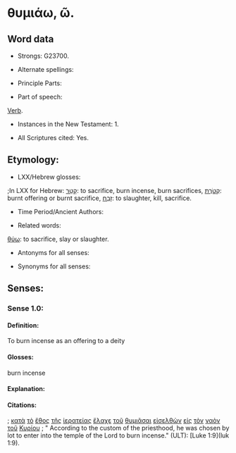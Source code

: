 # θυμιάω, ῶ.

<!-- Status: S2=NeedsFinalCheck -->
<!-- Lexica used for edits: BDAG, FFM, LN, A-S  -->

## Word data

* Strongs: G23700.


* Alternate spellings:

* Principle Parts: 

* Part of speech: 

[Verb](http://ugg.readthedocs.io/en/latest/verb.html). 

* Instances in the New Testament: 1.

* All Scriptures cited: Yes.

## Etymology:   

* LXX/Hebrew glosses: 

;In LXX for Hebrew: [קָטַר](//en-uhal/H6999): to sacrifice, burn incense, burn sacrifices,
[קְטֹרֶת](//en-uhal/H7004): burnt offering or burnt sacrifice,
[זָבַח](//en-uhal/H2076): to slaughter, kill, sacrifice.

* Time Period/Ancient Authors: 

* Related words: 

[θύω](../G23800/01.md): to sacrifice, slay or slaughter.

* Antonyms for all senses:

* Synonyms for all senses: 

## Senses:

### Sense  1.0: 

#### Definition: 

To burn incense as an offering to a deity

#### Glosses: 

burn incense

#### Explanation: 

#### Citations: 
 
; [κατὰ](../G25960/01.md) [τὸ](../G35880/01.md) [ἔθος](../G14850/01.md) [τῆς](../G35880/01.md) [ἱερατείας](../G24050/01.md) [ἔλαχε](../G29750/01.md) [τοῦ](../G35880/01.md) [θυμιᾶσαι](../G23700/01.md) [εἰσελθὼν](../G15250/01.md) [εἰς](../G15190/01.md) [τὸν](../G35880/01.md) [ναὸν](../G34850/01.md) [τοῦ](../G35880/01.md) [Κυρίου](../G29620/01.md)
; " According to the custom of the priesthood, he was chosen by lot to enter into the temple of the Lord to burn incense." (ULT): 
[Luke 1:9](luk 1:9).
